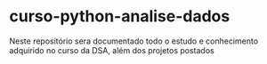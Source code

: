 # curso-python-analise-dados
 Neste repositório sera documentado todo o estudo e conhecimento adquirido no curso da DSA, além dos projetos postados
